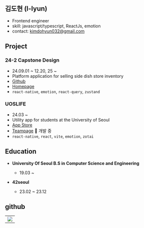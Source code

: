 ## 김도현 (l-lyun)

- Frontend engineer
- skill: javascript/typescript, ReactJs, emotion
- contact: kimdohyun032@gmail.com


## Project

### 24-2 Capstone Design

- 24.09.01 ~ 12.20, 25 ~
- Platform application for selling side dish store inventory
- [Github](https://github.com/ummgoban)
- [Homepage](https://ummgoban.com)
- `react-native`, `emotion`, `react-query`, `zustand`
  

### UOSLIFE

- 24.03 ~
- Utility app for students at the University of Seoul
- [App Store](https://apps.apple.com/kr/app/%EC%8B%9C%EB%8C%80%EC%83%9D-%EB%82%B4-%EC%86%90%EC%95%88%EC%9D%98-%EC%84%9C%EC%9A%B8%EC%8B%9C%EB%A6%BD%EB%8C%80%ED%95%99%EA%B5%90/id1514073192)
- [Teampage](https://www.uoslife.team/) 🚧 개발 중
- `react-native`, `react`, `vite`, `emotion`, `zotai`

## Education

- **University Of Seoul B.S in Computer Science and Engineering**
  - 19.03 ~

- **42seoul**
  - 23.02 ~ 23.12
     
## github

<div align=center>

<table>
  <tbody>
        <tr>
    <tr>
<td>

<img src="https://github-readme-stats-mauve-one-iw83ipmc6d.vercel.app/api?username=l-lyun" />

</td>
  </tbody>
</table>

</div>

